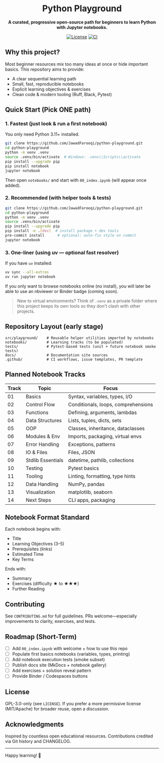 <div align="center">
	<h1>Python Playground</h1>
	<p><strong>A curated, progressive open-source path for beginners to learn Python with Jupyter notebooks.</strong></p>
	<p>
		<a href="LICENSE"><img alt="License" src="https://img.shields.io/badge/License-GPLv3-blue.svg"></a>
		<a href=".github/workflows/ci.yml"><img alt="CI" src="https://github.com/JawadFarooqi/python-playground/actions/workflows/ci.yml/badge.svg"></a>
	</p>
</div>

## Why this project?

Most beginner resources mix too many ideas at once or hide important basics. This repository aims to provide:

- A clear sequential learning path
- Small, fast, reproducible notebooks
- Explicit learning objectives & exercises
- Clean code & modern tooling (Ruff, Black, Pytest)

## Quick Start (Pick ONE path)

### 1. Fastest (just look & run a first notebook)

You only need Python 3.11+ installed.

```bash
git clone https://github.com/JawadFarooqi/python-playground.git
cd python-playground
python -m venv .venv
source .venv/bin/activate  # Windows: .venv\\Scripts\\activate
pip install --upgrade pip
pip install notebook
jupyter notebook
```

Then open `notebooks/` and start with `00_index.ipynb` (will appear once added).

### 2. Recommended (with helper tools & tests)

```bash
git clone https://github.com/JawadFarooqi/python-playground.git
cd python-playground
python -m venv .venv
source .venv/bin/activate
pip install --upgrade pip
pip install -e .[dev]  # install package + dev tools
pre-commit install      # optional: auto-fix style on commit
jupyter notebook
```

### 3. One-liner (using uv — optional fast resolver)

If you have `uv` installed:

```bash
uv sync --all-extras
uv run jupyter notebook
```

If you only want to browse notebooks online (no install), you will later be able to use an nbviewer or Binder badge (coming soon).

> New to virtual environments? Think of `.venv` as a private folder where this project keeps its own tools so they don't clash with other projects.

## Repository Layout (early stage)

```
src/playground/    # Reusable helper utilities imported by notebooks
notebooks/         # Learning tracks (to be populated)
tests/             # Pytest-based tests (unit + future notebook smoke tests)
docs/              # Documentation site sources
.github/           # CI workflows, issue templates, PR template
```

## Planned Notebook Tracks

| Track | Topic             | Focus                               |
| ----- | ----------------- | ----------------------------------- |
| 01    | Basics            | Syntax, variables, types, I/O       |
| 02    | Control Flow      | Conditionals, loops, comprehensions |
| 03    | Functions         | Defining, arguments, lambdas        |
| 04    | Data Structures   | Lists, tuples, dicts, sets          |
| 05    | OOP               | Classes, inheritance, dataclasses   |
| 06    | Modules & Env     | Imports, packaging, virtual envs    |
| 07    | Error Handling    | Exceptions, patterns                |
| 08    | IO & Files        | Files, JSON                         |
| 09    | Stdlib Essentials | datetime, pathlib, collections      |
| 10    | Testing           | Pytest basics                       |
| 11    | Tooling           | Linting, formatting, type hints     |
| 12    | Data Handling     | NumPy, pandas                       |
| 13    | Visualization     | matplotlib, seaborn                 |
| 14    | Next Steps        | CLI apps, packaging                 |

## Notebook Format Standard

Each notebook begins with:

- Title
- Learning Objectives (3–5)
- Prerequisites (links)
- Estimated Time
- Key Terms

Ends with:

- Summary
- Exercises (difficulty ★ to ★★★)
- Further Reading

## Contributing

See `CONTRIBUTING.md` for full guidelines. PRs welcome—especially improvements to clarity, exercises, and tests.

## Roadmap (Short-Term)

- [ ] Add `00_index.ipynb` with welcome + how to use this repo
- [ ] Populate first basics notebooks (variables, types, printing)
- [ ] Add notebook execution tests (smoke subset)
- [ ] Publish docs site (MkDocs + notebook gallery)
- [ ] Add exercises + solution reveal pattern
- [ ] Provide Binder / Codespaces buttons

## License

GPL-3.0-only (see `LICENSE`). If you prefer a more permissive license (MIT/Apache) for broader reuse, open a discussion.

## Acknowledgments

Inspired by countless open educational resources. Contributions credited via Git history and CHANGELOG.

---

Happy learning! 🚀
